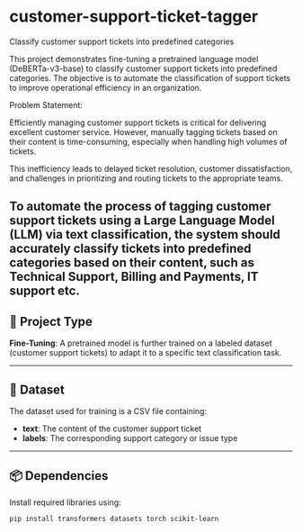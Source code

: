 # customer-support-ticket-tagger
Classify customer support tickets into predefined categories

This project demonstrates fine-tuning a pretrained language model (DeBERTa-v3-base) to classify customer support tickets into predefined categories. The objective is to automate the classification of support tickets to improve operational efficiency in an organization.

Problem Statement:

Efficiently managing customer support tickets is critical for delivering excellent customer service. However, manually tagging tickets based on their content is time-consuming, especially when handling high volumes of tickets.

This inefficiency leads to delayed ticket resolution, customer dissatisfaction, and challenges in prioritizing and routing tickets to the appropriate teams.

To automate the process of tagging customer support tickets using a Large Language Model (LLM) via text classification, the system should accurately classify tickets into predefined categories based on their content, such as Technical Support, Billing and Payments, IT support etc.
---

## 🧠 Project Type

**Fine-Tuning**: A pretrained model is further trained on a labeled dataset (customer support tickets) to adapt it to a specific text classification task.

---

## 🧾 Dataset

The dataset used for training is a CSV file containing:
- **text**: The content of the customer support ticket
- **labels**: The corresponding support category or issue type

---

## 📦 Dependencies

Install required libraries using:

```bash
pip install transformers datasets torch scikit-learn
